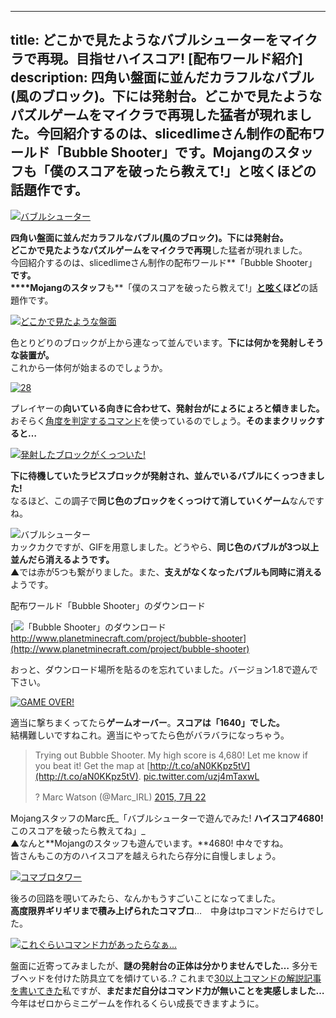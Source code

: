 
---
title: どこかで見たようなバブルシューターをマイクラで再現。目指せハイスコア! [配布ワールド紹介]
description: 四角い盤面に並んだカラフルなバブル(風のブロック)。下には発射台。どこかで見たようなパズルゲームをマイクラで再現した猛者が現れました。今回紹介するのは、slicedlimeさん制作の配布ワールド「Bubble Shooter」です。Mojangのスタッフも「僕のスコアを破ったら教えて!」と呟くほどの話題作です。
---

[![バブルシューター](https://cdn-ak.f.st-hatena.com/images/fotolife/s/sasigume/20210208/20210208125000.png)](#0/6/06693123.png "バブルシューター")

**四角い盤面に並んだカラフルなバブル(風のブロック)。下には発射台。**  
**どこかで見たようなパズルゲームをマイクラで再現**した猛者が現れました。  
今回紹介するのは、slicedlimeさん制作の配布ワールド**「Bubble Shooter」**です。  
****Mojangのスタッフ**も**「僕のスコアを破ったら教えて!」**[と呟く](https://twitter.com/Marc_IRL/status/623819628523986944/)ほど**の話題作です。

[![どこかで見たような盤面](https://cdn-ak.f.st-hatena.com/images/fotolife/s/sasigume/20210208/20210208142615.png)](#6/8/681faafc.png "どこかで見たような盤面")

色とりどりのブロックが上から連なって並んでいます。**下には何かを発射しそうな装置が。**  
これから一体何が始まるのでしょうか。

[![28](https://cdn-ak.f.st-hatena.com/images/fotolife/s/sasigume/20210208/20210208153459.png)](#a/7/a7a9b520.png "28")

プレイヤーの**向いている向きに合わせて、発射台がにょろにょろと傾きました。**  
おそらく[角度を判定するコマンド](/44870887/)を使っているのでしょう。**そのままクリックすると…**

[![発射したブロックがくっついた!](https://cdn-ak.f.st-hatena.com/images/fotolife/s/sasigume/20210208/20210208144425.png)](#7/8/7838de51.png "発射したブロックがくっついた!")

**下に待機していたラピスブロックが発射され、並んでいるバブルにくっつきました!**  
なるほど、この調子で**同じ色のブロックをくっつけて消していくゲーム**なんですね。

![バブルシューター](https://cdn-ak.f.st-hatena.com/images/fotolife/s/sasigume/20210208/20210208125848.gif)  
カックカクですが、GIFを用意しました。どうやら、**同じ色のバブルが3つ以上並んだら消えるようです。**  
▲では赤が5つも繋がりました。また、**支えがなくなったバブルも同時に消える**ようです。

配布ワールド「Bubble Shooter」のダウンロード

[![「Bubble Shooter」のダウンロード](https://cdn-ak.f.st-hatena.com/images/fotolife/s/sasigume/20210208/20210208142148.jpg)  
http://www.planetminecraft.com/project/bubble-shooter](http://www.planetminecraft.com/project/bubble-shooter)

おっと、ダウンロード場所を貼るのを忘れていました。バージョン1.8で遊んで下さい。

[![GAME OVER!](https://cdn-ak.f.st-hatena.com/images/fotolife/s/sasigume/20210208/20210208145846.png)](#8/4/8460bf0f.png "GAME OVER!")

適当に撃ちまくってたら**ゲームオーバー**。**スコアは「1640」でした。**  
結構難しいですねこれ。適当にやってたら色がバラバラになっちゃう。

> Trying out Bubble Shooter. My high score is 4,680! Let me know if you beat it! Get the map at [http://t.co/aN0KKpz5tV](http://t.co/aN0KKpz5tV). [pic.twitter.com/uzj4mTaxwL](http://t.co/uzj4mTaxwL)
> 
> ? Marc Watson (@Marc\_IRL) [2015, 7月 22](https://twitter.com/Marc_IRL/status/623819628523986944)

MojangスタッフのMarc氏_「バブルシューターで遊んでみた! **ハイスコア4680!**  
このスコアを破ったら教えてね」_  
▲なんと**Mojangのスタッフも遊んでいます。**4680! 中々ですね。  
皆さんもこの方のハイスコアを越えられたら存分に自慢しましょう。

[![コマブロタワー](https://cdn-ak.f.st-hatena.com/images/fotolife/s/sasigume/20210208/20210208130728.png)](#1/6/16077829.png "コマブロタワー")

後ろの回路を覗いてみたら、なんかもうすごいことになってました。  
**高度限界ギリギリまで積み上げられたコマブロ**…　中身はtpコマンドだらけでした。

[![これぐらいコマンド力があったらなぁ...](https://cdn-ak.f.st-hatena.com/images/fotolife/s/sasigume/20210208/20210208153626.png)](#a/8/a8df27c6.png "これぐらいコマンド力があったらなぁ...")

盤面に近寄ってみましたが、**謎の発射台の正体は分かりませんでした…** 多分モブヘッドを付けた防具立てを傾けている..? これまで[30以上コマンドの解説記事を書いてきた](/cat_1198520/)私ですが、**まだまだ自分はコマンド力が無いことを実感しました…** 今年はゼロからミニゲームを作れるくらい成長できますように。
